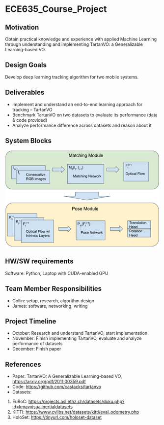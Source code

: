 # ECE635_Course_Project

## Motivation
Obtain practical knowledge and experience with applied Machine Learning through understanding and implementing TartanVO: a Generalizable Learning-based VO.

## Design Goals
Develop deep learning tracking algorithm for two mobile systems.

## Deliverables
- Implement and understand an end-to-end learning approach for tracking – TartanVO
- Benchmark TartanVO on two datasets to evaluate its performance (data & code provided)
- Analyze performance difference across datasets and reason about it

## System Blocks
![System Block](SystemBlock.png)

## HW/SW requirements
Software: Python, Laptop with CUDA-enabled GPU

## Team Member Responsibilities
- Collin: setup, research, algorithm design
- James: software, networking, writing

## Project Timeline
- October: Research and understand TartanVO, start implementation
- November: Finish implementing TartanVO, evaluate and analyze performance of datasets
- December: Finish paper

## References
- Paper: TartanVO: A Generalizable Learning-based VO, https://arxiv.org/pdf/2011.00359.pdf
- Code: https://github.com/castacks/tartanvo
- Datasets:
1. EuRoC: https://projects.asl.ethz.ch/datasets/doku.php?id=kmavvisualinertialdatasets
2. KITTI: https://www.cvlibs.net/datasets/kitti/eval_odometry.php
3. HoloSet: https://tinyurl.com/holoset-dataset
